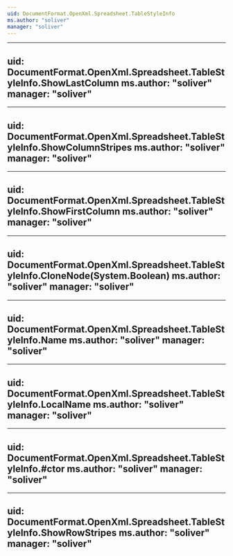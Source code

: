```yaml
---
uid: DocumentFormat.OpenXml.Spreadsheet.TableStyleInfo
ms.author: "soliver"
manager: "soliver"
---
```


---
uid: DocumentFormat.OpenXml.Spreadsheet.TableStyleInfo.ShowLastColumn
ms.author: "soliver"
manager: "soliver"
---

---
uid: DocumentFormat.OpenXml.Spreadsheet.TableStyleInfo.ShowColumnStripes
ms.author: "soliver"
manager: "soliver"
---

---
uid: DocumentFormat.OpenXml.Spreadsheet.TableStyleInfo.ShowFirstColumn
ms.author: "soliver"
manager: "soliver"
---

---
uid: DocumentFormat.OpenXml.Spreadsheet.TableStyleInfo.CloneNode(System.Boolean)
ms.author: "soliver"
manager: "soliver"
---

---
uid: DocumentFormat.OpenXml.Spreadsheet.TableStyleInfo.Name
ms.author: "soliver"
manager: "soliver"
---

---
uid: DocumentFormat.OpenXml.Spreadsheet.TableStyleInfo.LocalName
ms.author: "soliver"
manager: "soliver"
---

---
uid: DocumentFormat.OpenXml.Spreadsheet.TableStyleInfo.#ctor
ms.author: "soliver"
manager: "soliver"
---

---
uid: DocumentFormat.OpenXml.Spreadsheet.TableStyleInfo.ShowRowStripes
ms.author: "soliver"
manager: "soliver"
---

